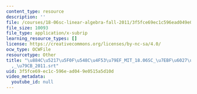 ```yaml
---
content_type: resource
description: ''
file: /courses/18-06sc-linear-algebra-fall-2011/3f5fce69ec1c596ead049e0515a5d10d_884c52175f0f548c4f5379ef_MIT_18.06SC_7ebf60274ee36570-_79cb_2011.vtt
file_size: 10093
file_type: application/x-subrip
learning_resource_types: []
license: https://creativecommons.org/licenses/by-nc-sa/4.0/
ocw_type: OCWFile
resourcetype: Other
title: "\u884C\u5217\u5F0F\u548C\u4F53\u79EF_MIT_18.06SC_\u7EBF\u6027\u4EE3\u6570\
  ,_\u79CB_2011.srt"
uid: 3f5fce69-ec1c-596e-ad04-9e0515a5d10d
video_metadata:
  youtube_id: null
---
```

